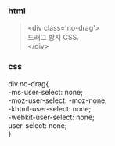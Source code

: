 
<h3>html</h3>

> &lt;div class='no-drag'&gt; <br/>
>  드래그 방지 CSS. <br/>
> &lt;/div&gt;

<h3>css</h3>
div.no-drag{ <br/>
  -ms-user-select: none; <br/>
  -moz-user-select: -moz-none; <br/>
  -khtml-user-select: none; <br/>
  -webkit-user-select: none; <br/>
  user-select: none; <br/>
}

